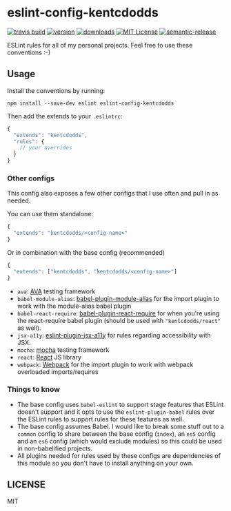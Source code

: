# eslint-config-kentcdodds

[![travis build](https://img.shields.io/travis/kentcdodds/eslint-config-kentcdodds.svg?style=flat-square)](https://travis-ci.org/kentcdodds/eslint-config-kentcdodds)
[![version](https://img.shields.io/npm/v/eslint-config-kentcdodds.svg?style=flat-square)](http://npm.im/eslint-config-kentcdodds)
[![downloads](https://img.shields.io/npm/dm/eslint-config-kentcdodds.svg?style=flat-square)](http://npm-stat.com/charts.html?package=eslint-config-kentcdodds&from=2015-08-01)
[![MIT License](https://img.shields.io/npm/l/eslint-config-kentcdodds.svg?style=flat-square)](http://opensource.org/licenses/MIT)
[![semantic-release](https://img.shields.io/badge/%20%20%F0%9F%93%A6%F0%9F%9A%80-semantic--release-e10079.svg?style=flat-square)](https://github.com/semantic-release/semantic-release)

ESLint rules for all of my personal projects. Feel free to use these conventions :-)

## Usage

Install the conventions by running:

```
npm install --save-dev eslint eslint-config-kentcdodds
```

Then add the extends to your `.eslintrc`:

```javascript
{
  "extends": "kentcdodds",
  "rules": {
    // your overrides
  }
}
```

### Other configs

This config also exposes a few other configs that I use often and pull in as needed.

You can use them standalone:

```javascript
{
  "extends": "kentcdodds/<config-name>"
}
```

Or in combination with the base config (recommended)

```javascript
{
  "extends": ["kentcdodds", "kentcdodds/<config-name>"]
}
```

- `ava`: [AVA](https://npmjs.com/package/ava) testing framework
- `babel-module-alias`: [babel-plugin-module-alias](https://www.npmjs.com/package/babel-plugin-module-alias) for the import plugin to work with the module-alias babel plugin
- `babel-react-require`: [babel-plugin-react-require](https://www.npmjs.com/package/babel-plugin-react-require) for when you're using the react-require babel plugin (should be used with `"kentcdodds/react"` as well).
- `jsx-a11y`: [eslint-plugin-jsx-a11y](https://github.com/evcohen/eslint-plugin-jsx-a11y) for rules regarding accessibility with JSX.
- `mocha`: [mocha](https://npmjs.com/package/mocha) testing framework
- `react`: [React](https://www.npmjs.com/package/react) JS library
- `webpack`: [Webpack](https://npmjs.com/package/webpack) for the import plugin to work with webpack overloaded imports/requires


### Things to know

- The base config uses `babel-eslint` to support stage features that ESLint doesn't support and it opts to use the `eslint-plugin-babel` rules over the ESLint rules to support rules for these features as well.
- The base config assumes Babel. I would like to break some stuff out to a `common` config to share between the base config (`index`), an `es5` config and an `es6` config (which would exclude modules) so this could be used in non-babelified projects.
- All plugins needed for rules used by these configs are dependencies of this module so you don't have to install anything on your own.

## LICENSE

MIT

